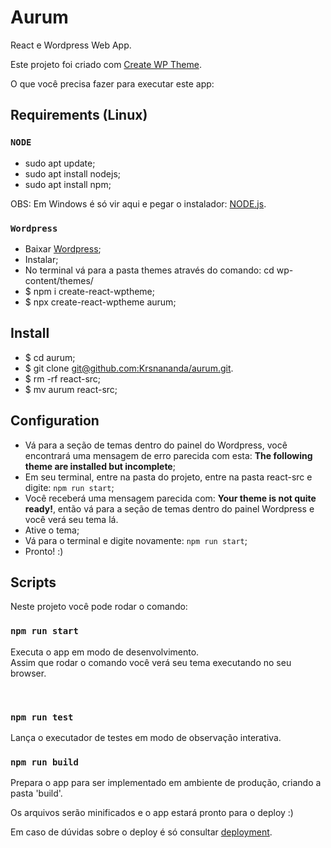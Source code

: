 # Aurum
React e Wordpress Web App. <br />

Este projeto foi criado com [Create WP Theme](https://github.com/devloco/create-react-wptheme). <br />

O que você precisa fazer para executar este app:

## Requirements (Linux)

### `NODE`

* sudo apt update;
* sudo apt install nodejs;
* sudo apt install npm;

OBS: Em Windows é só vir aqui e pegar o instalador: [NODE.js](http://nodejs.org/).

### `Wordpress`

* Baixar [Wordpress](https://br.wordpress.org/download/);
* Instalar;
* No terminal vá para a pasta themes através do comando: cd wp-content/themes/
* $ npm i create-react-wptheme;
* $ npx create-react-wptheme aurum;

## Install

- $ cd aurum;
- $ git clone [git@github.com:Krsnananda/aurum.git](git@github.com:Krsnananda/aurum.git).
- $ rm -rf react-src;
- $ mv aurum react-src;

## Configuration

* Vá para a seção de temas dentro do painel do Wordpress, você encontrará uma mensagem de erro parecida com esta: **The following theme are installed but incomplete**;
* Em seu terminal, entre na pasta do projeto, entre na pasta react-src e digite: `npm run start`;
* Você receberá uma mensagem parecida com: **Your theme is not quite ready!**, então vá para a seção de temas dentro do painel Wordpress e você verá seu tema lá.
* Ative o tema;
* Vá para o terminal e digite novamente: `npm run start`;
* Pronto! :)

## Scripts

Neste projeto você pode rodar o comando:

### `npm run start`

Executa o app em modo de desenvolvimento. <br />
Assim que rodar o comando você verá seu tema executando no seu browser.

<br />

### `npm run test`

Lança o executador de testes em modo de observação interativa. <br />

### `npm run build`

Prepara o app para ser implementado em ambiente de produção, criando a pasta 'build'. <br />

Os arquivos serão minificados e o app estará pronto para o deploy :)

Em caso de dúvidas sobre o deploy é só consultar [deployment](https://facebook.github.io/create-react-app/docs/deployment).